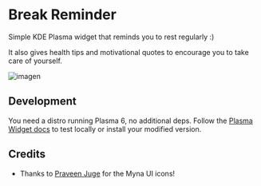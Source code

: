 # Break Reminder
Simple KDE Plasma widget that reminds you to rest regularly :)

It also gives health tips and motivational quotes to encourage you to take care of yourself.

![imagen](https://github.com/user-attachments/assets/672c8468-a435-4775-bec1-920aacfa49c9)

## Development
You need a distro running Plasma 6, no additional deps. Follow the [Plasma Widget docs](https://develop.kde.org/docs/plasma/widget/testing/) to test locally or install your modified version.

## Credits
- Thanks to [Praveen Juge](https://github.com/praveenjuge) for the Myna UI icons!
